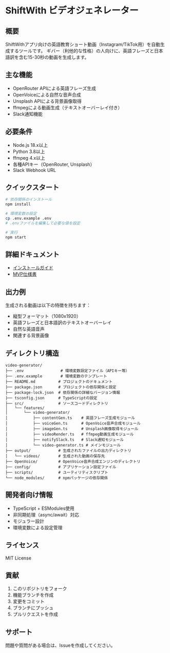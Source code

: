 # ShiftWith ビデオジェネレーター

## 概要
ShiftWithアプリ向けの英語教育ショート動画（Instagram/TikTok用）を自動生成するツールです。
ギバー（利他的な性格）の人向けに、英語フレーズと日本語訳を含む15-30秒の動画を生成します。

## 主な機能
- OpenRouter APIによる英語フレーズ生成
- OpenVoiceによる自然な音声合成
- Unsplash APIによる背景画像取得
- ffmpegによる動画生成（テキストオーバーレイ付き）
- Slack通知機能

## 必要条件
- Node.js 18.x以上
- Python 3.8以上
- ffmpeg 4.x以上
- 各種APIキー（OpenRouter, Unsplash）
- Slack Webhook URL

## クイックスタート
```bash
# 依存関係のインストール
npm install

# 環境変数の設定
cp .env.example .env
# .envファイルを編集して必要な値を設定

# 実行
npm start
```

## 詳細ドキュメント
- [インストールガイド](doc/INSTALL.md)
- [MVP仕様書](doc/MVP.md)

## 出力例
生成される動画は以下の特徴を持ちます：
- 縦型フォーマット（1080x1920）
- 英語フレーズと日本語訳のテキストオーバーレイ
- 自然な英語音声
- 関連する背景画像

## ディレクトリ構造
```
video-generator/
├── .env                # 環境変数設定ファイル（APIキー等）
├── .env.example        # 環境変数のテンプレート
├── README.md          # プロジェクトのドキュメント
├── package.json       # プロジェクトの依存関係と設定
├── package-lock.json  # 依存関係の詳細なバージョン情報
├── tsconfig.json      # TypeScriptの設定
├── src/               # ソースコードディレクトリ
│   └── features/
│       └── video-generator/
│           ├── contentGen.ts    # 英語フレーズ生成モジュール
│           ├── voiceGen.ts      # OpenVoice音声合成モジュール
│           ├── imageGen.ts      # Unsplash画像取得モジュール
│           ├── videoRender.ts   # ffmpeg動画生成モジュール
│           ├── notifySlack.ts   # Slack通知モジュール
│           └── video-generator.ts # メインモジュール
├── output/            # 生成されたファイルの出力ディレクトリ
│   └── videos/        # 生成された動画の保存先
├── OpenVoice/         # OpenVoice音声合成エンジンのディレクトリ
├── config/            # アプリケーション設定ファイル
├── scripts/           # ユーティリティスクリプト
└── node_modules/      # npmパッケージの依存関係
```

## 開発者向け情報
- TypeScript + ESModules使用
- 非同期処理（async/await）対応
- モジュラー設計
- 環境変数による設定管理

## ライセンス
MIT License

## 貢献
1. このリポジトリをフォーク
2. 機能ブランチを作成
3. 変更をコミット
4. ブランチにプッシュ
5. プルリクエストを作成

## サポート
問題や質問がある場合は、Issueを作成してください。 